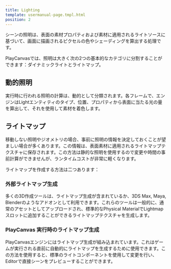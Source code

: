 ```yaml
---
title: Lighting
template: usermanual-page.tmpl.html
position: 2
---
```


シーンの照明は、表面の素材プロパティおよび素材に適用されるライトソースに基づいて、画面に描画されるピクセルの色やシェーディングを算出する処理です。

PlayCanvasでは、照明は大きく次の2つの基本的なカテゴリに分割することができます：ダイナミックライトとライトマップ。

## 動的照明

実行時に行われる照明の計算は、動的として分類されます。各フレームで、エンジンはLightエンティティのタイプ、位置、プロパティから表面に当たる光の量を算出して、それを使用して素材を着色します。

## ライトマップ

移動しない照明やジオメトリの場合、事前に照明の情報を決定しておくことが望ましい場合が多くあります。この情報は、表面素材に適用されるライトマップテクスチャに保存されます。この方法は静的な照明を使用するので変更や時間の事前計算ができませんが、ランタイムコストが非常に軽くなります。

ライトマップを作成する方法は二つあります：

### 外部ライトマップ生成

多くの3D作成ツールは、ライトマップ生成が含まれているか、3DS Max, Maya,  Blenderのようなアドオンとして利用できます。これらのツールは一般的に、通常のアセットとしてアップロードされ、標準的なPhysical MaterialでLightmapスロットに追加することができるライトマップテクスチャを生成します。

### PlayCanvas 実行時のライトマップ生成

PlayCanvasエンジンにはライトマップ生成が組み込まれています。これはゲームが実行される直前に自動的にライトマップを生成するために使用できます。この方法を使用すると、標準のライトコンポーネントを使用して変更を行い、Editorで直接シーンをプレビューすることができます。

